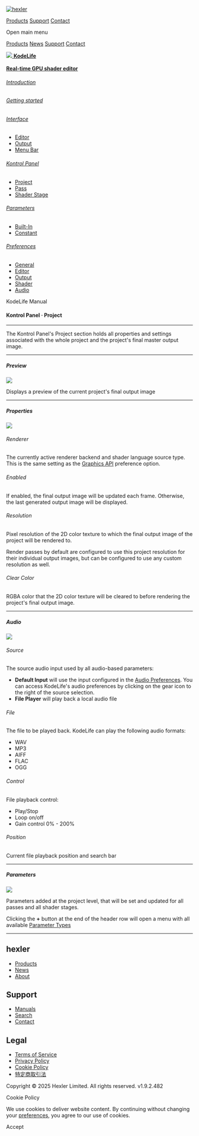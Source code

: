 [![hexler](img/hexler_logo-white.svg)](https://hexler.net/)

[Products](https://hexler.net/products) [Support](https://hexler.net/support) [Contact](https://hexler.net/contact)

Open main menu

[Products](https://hexler.net/products) [News](https://hexler.net/news) [Support](https://hexler.net/support) [Contact](https://hexler.net/contact)

[![](img/KodeLife-icon.png) **KodeLife**  
\
**Real-time GPU shader editor**](https://hexler.net/kodelife)

###### [Introduction](internal-display.md)

###### [Getting started](getting-started.md)

###### [Interface](interface.md)

- [Editor](interface-editor.md)
- [Output](interface-output.md)
- [Menu Bar](interface-menubar.md)

###### [Kontrol Panel](kontrolpanel.md)

- [Project](kontrolpanel-project.md)
- [Pass](kontrolpanel-pass.md)
- [Shader Stage](kontrolpanel-shaderstage.md)

###### [Parameters](parameters.md)

- [Built-In](parameters-built-in.md)
- [Constant](parameters-constant.md)

###### [Preferences](preferences-general.md)

- [General](preferences-general.md)
- [Editor](preferences-editor.md)
- [Output](preferences-output.md)
- [Shader](preferences-shader.md)
- [Audio](preferences-audio.md)

KodeLife Manual

#### Kontrol Panel · Project

* * *

The Kontrol Panel's Project section holds all properties and settings associated with the whole project and the project's final master output image.

* * *

##### Preview

![](img/kodelife-interface-kontrolpanel-project-preview.png)

Displays a preview of the current project's final output image

* * *

##### Properties

![](img/kodelife-interface-kontrolpanel-project-properties.png)

###### Renderer

The currently active renderer backend and shader language source type. This is the same setting as the [Graphics API](preferences-general.md#graphics-api) preference option.

###### Enabled

If enabled, the final output image will be updated each frame. Otherwise, the last generated output image will be displayed.

###### Resolution

Pixel resolution of the 2D color texture to which the final output image of the project will be rendered to.

Render passes by default are configured to use this project resolution for their individual output images, but can be configured to use any custom resolution as well.

###### Clear Color

RGBA color that the 2D color texture will be cleared to before rendering the project's final output image.

* * *

##### Audio

![](img/kodelife-interface-kontrolpanel-project-audio.png)

###### Source

The source audio input used by all audio-based parameters:

- **Default Input** will use the input configured in the [Audio Preferences](preferences-audio.md). You can access KodeLife's audio preferences by clicking on the gear icon to the right of the source selection.
- **File Player** will play back a local audio file

###### File

The file to be played back. KodeLife can play the following audio formats:

- WAV
- MP3
- AIFF
- FLAC
- OGG

###### Control

File playback control:

- Play/Stop
- Loop on/off
- Gain control 0% - 200%

###### Position

Current file playback position and search bar

* * *

##### Parameters

![](img/kodelife-interface-kontrolpanel-parameters.png)

Parameters added at the project level, that will be set and updated for all passes and all shader stages.

Clicking the **+** button at the end of the header row will open a menu with all available [Parameter Types](parameters.md)

* * *

## hexler

- [Products](https://hexler.net/products)
- [News](https://hexler.net/news)
- [About](https://hexler.net/about)

## Support

- [Manuals](https://hexler.net/support/manuals)
- [Search](https://hexler.net/search)
- [Contact](https://hexler.net/contact)

## Legal

- [Terms of Service](https://hexler.net/terms-of-service)
- [Privacy Policy](https://hexler.net/privacy-policy)
- [Cookie Policy](https://hexler.net/cookie-policy)
- [特定商取引法](https://hexler.net/commercial-law)

Copyright © 2025 Hexler Limited. All rights reserved. v1.9.2.482

[](https://www.facebook.com/hexler)[](https://www.instagram.com/hexler.heavy.industries)[](https://www.threads.net/@hexler.heavy.industries)[](https://twitter.com/hexler_net)[](https://vimeo.com/hexler)[](https://www.tiktok.com/@hexler.net)[](https://mastodon.social/@hexler)[](https://bsky.app/profile/hexler.bsky.social)

Cookie Policy

We use cookies to deliver website content. By continuing without changing your [preferences](https://hexler.net/cookie-policy), you agree to our use of cookies.

Accept